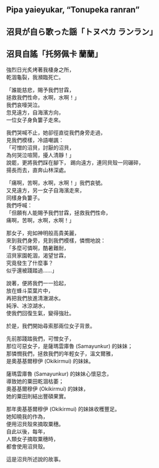 ## Pipa yaieyukar, “Tonupeka ranran”   
## 沼貝が自ら歌った謡「トヌペカ ランラン」  
## 沼貝自謠「托努佩卡 蘭蘭」  
  
強烈日光炙烤著我棲身之所，  
乾涸龜裂，我瀕臨死亡。  
  
「誰能慈悲，賜予我們甘霖，  
拯救我們性命，水啊，水啊！」  
我們哀嚎哭泣。  
忽見遠方，自海濱方向，  
一位女子身負簍子走來。
  
我們哭喊不止，她卻徑直從我們身旁走過，  
見我們模樣，冷語嘲諷：  
「可憎的沼貝，討厭的沼貝，  
為何哭泣喧鬧，擾人清靜！」  
說罷，更將我們踩在腳下，
踢向遠方，連同貝殼一同碾碎，  
揚長而去，直奔山林深處。  
  
「痛啊，苦啊，水啊，水啊！」我們哀號。  
又見遠方，另一女子自海濱走來，  
同樣身負簍子。  
我們呼喊：  
「但願有人能賜予我們甘霖，拯救我們性命，  
痛啊，苦啊，水啊，水啊！」  
  
那女子，宛如神明般高貴美麗，  
來到我們身旁，見到我們模樣，憐憫地說：  
「多麼可憐啊，酷暑難耐，  
沼貝家園乾涸，渴望甘霖，  
究竟發生了什麼事？  
似乎還被踐踏過……」  
  
說著，便將我們一一拾起，  
放在蜂斗菜葉片中，  
再把我們放進清澈湖水。  
純淨、冰涼湖水，  
使我們回復生氣，變得強壯。  

於是，我們開始尋索那兩位女子背景。  
  
先前那踐踏我們，可憎女子，  
那位可惡女子，是薩瑪雲庫魯 (Samayunkur) 的妹妹；  
那憐憫我們，拯救我們的年輕女子，溫文爾雅，  
是奧基基爾穆伊 (Okikirmui) 的妹妹。  
  
薩瑪雲庫魯 (Samayunkur) 的妹妹心懷惡念，  
導致她的粟田乾涸枯萎；  
奧基基爾穆伊 (Okikirmui) 的妹妹，  
她的粟田則結出豐碩果實。  
  
那年奧基基爾穆伊 (Okikirmui) 的妹妹收穫豐足。  
她知曉我的作為，  
便用沼貝殼來摘取粟穗。  
自此以後，每年，  
人類女子摘取粟穗時，  
都會使用沼貝殼。  
  
這是沼貝所述說的故事。  
  

